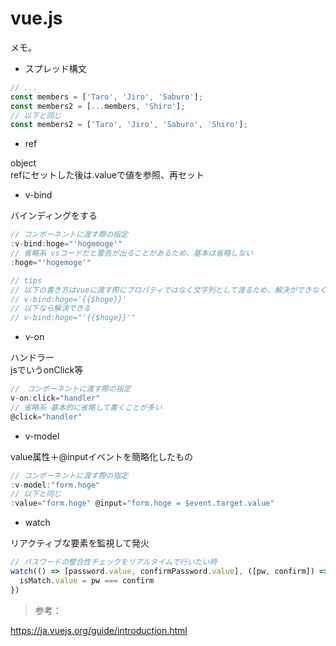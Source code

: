 # vue.js

メモ。

- スプレッド構文

```js
// ...
const members = ['Taro', 'Jiro', 'Saburo'];
const members2 = [...members, 'Shiro'];
// 以下と同じ
const members2 = ['Taro', 'Jiro', 'Saburo', 'Shiro'];
```

- ref

object  
refにセットした後は.valueで値を参照、再セット

- v-bind

バインディングをする

```js
// コンポーネントに渡す際の指定
:v-bind:hoge="'hogemoge'"
// 省略系 vsコードだと警告が出ることがあるため、基本は省略しない
:hoge="'hogemoge'"

// tips
// 以下の書き方はvueに渡す際にプロパティではなく文字列として渡るため、解決ができなくてエラーになる
// v-bind:hoge='{{$hoge}}'
// 以下なら解決できる
// v-bind:hoge="'{{$hoge}}'"

```

- v-on

ハンドラー  
jsでいうonClick等

```js
//　コンポーネントに渡す際の指定
v-on:click="handler"
// 省略系 基本的に省略して書くことが多い
@click="handler"


```

- v-model

value属性＋@inputイベントを簡略化したもの

```js
// コンポーネントに渡す際の指定
:v-model:"form.hoge"
// 以下と同じ
:value="form.hoge" @input="form.hoge = $event.target.value"

```

- watch

リアクティブな要素を監視して発火

```js
// パスワードの整合性チェックをリアルタイムで行いたい時
watch(() => [password.value, confirmPassword.value], ([pw, confirm]) => {
  isMatch.value = pw === confirm
})

```


> 参考：

https://ja.vuejs.org/guide/introduction.html